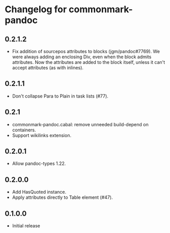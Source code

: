 # Changelog for commonmark-pandoc

## 0.2.1.2

- Fix addition of sourcepos attributes to blocks (jgm/pandoc#7769).
  We were always adding an enclosing Div, even when the block
  admits attributes. Now the attributes are added to the block
  itself, unless it can't accept attributes (as with inlines).

## 0.2.1.1

- Don't collapse Para to Plain in task lists (#77).

## 0.2.1

- commonmark-pandoc.cabal: remove unneeded build-depend on containers.
- Support wikilinks extension.

## 0.2.0.1

- Allow pandoc-types 1.22.

## 0.2.0.0

- Add HasQuoted instance.
- Apply attributes directly to Table element (#47).

## 0.1.0.0

- Initial release
